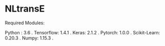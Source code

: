 # NLtransE


Required Modules:

Python : 3.6 . 
Tensorflow: 1.4.1 . 
Keras: 2.1.2  .
Pytorch: 1.0.0 . 
Scikit-Learn: 0.20.3 . 
Numpy: 1.15.3 . 
